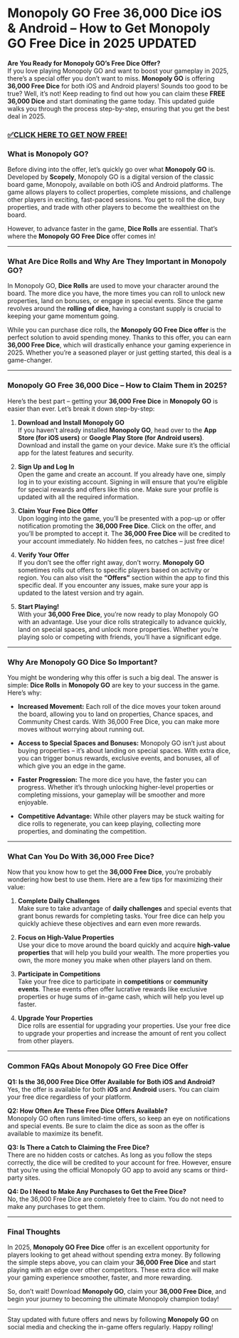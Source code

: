 # Monopoly GO Free 36,000 Dice iOS & Android – How to Get Monopoly GO Free Dice in 2025 UPDATED

**Are You Ready for Monopoly GO’s Free Dice Offer?**  
If you love playing Monopoly GO and want to boost your gameplay in 2025, there’s a special offer you don’t want to miss. **Monopoly GO** is offering **36,000 Free Dice** for both iOS and Android players! Sounds too good to be true? Well, it’s not! Keep reading to find out how you can claim these **FREE 36,000 Dice** and start dominating the game today. This updated guide walks you through the process step-by-step, ensuring that you get the best deal in 2025.

### [✅CLICK HERE TO GET NOW FREE!](https://freeforyou.xyz/monopoly/go/)

### What is Monopoly GO?

Before diving into the offer, let’s quickly go over what **Monopoly GO** is. Developed by **Scopely**, Monopoly GO is a digital version of the classic board game, Monopoly, available on both iOS and Android platforms. The game allows players to collect properties, complete missions, and challenge other players in exciting, fast-paced sessions. You get to roll the dice, buy properties, and trade with other players to become the wealthiest on the board.

However, to advance faster in the game, **Dice Rolls** are essential. That’s where the **Monopoly GO Free Dice** offer comes in!

---

### What Are Dice Rolls and Why Are They Important in Monopoly GO?

In Monopoly GO, **Dice Rolls** are used to move your character around the board. The more dice you have, the more times you can roll to unlock new properties, land on bonuses, or engage in special events. Since the game revolves around the **rolling of dice**, having a constant supply is crucial to keeping your game momentum going.

While you can purchase dice rolls, the **Monopoly GO Free Dice offer** is the perfect solution to avoid spending money. Thanks to this offer, you can earn **36,000 Free Dice**, which will drastically enhance your gaming experience in 2025. Whether you’re a seasoned player or just getting started, this deal is a game-changer.

---

### Monopoly GO Free 36,000 Dice – How to Claim Them in 2025?

Here’s the best part – getting your **36,000 Free Dice** in **Monopoly GO** is easier than ever. Let’s break it down step-by-step:

1. **Download and Install Monopoly GO**  
   If you haven’t already installed **Monopoly GO**, head over to the **App Store (for iOS users)** or **Google Play Store (for Android users)**. Download and install the game on your device. Make sure it’s the official app for the latest features and security.

2. **Sign Up and Log In**  
   Open the game and create an account. If you already have one, simply log in to your existing account. Signing in will ensure that you’re eligible for special rewards and offers like this one. Make sure your profile is updated with all the required information.

3. **Claim Your Free Dice Offer**  
   Upon logging into the game, you’ll be presented with a pop-up or offer notification promoting the **36,000 Free Dice**. Click on the offer, and you’ll be prompted to accept it. The **36,000 Free Dice** will be credited to your account immediately. No hidden fees, no catches – just free dice!

4. **Verify Your Offer**  
   If you don’t see the offer right away, don’t worry. **Monopoly GO** sometimes rolls out offers to specific players based on activity or region. You can also visit the **“Offers”** section within the app to find this specific deal. If you encounter any issues, make sure your app is updated to the latest version and try again.

5. **Start Playing!**  
   With your **36,000 Free Dice**, you’re now ready to play Monopoly GO with an advantage. Use your dice rolls strategically to advance quickly, land on special spaces, and unlock more properties. Whether you’re playing solo or competing with friends, you’ll have a significant edge.

---

### Why Are Monopoly GO Dice So Important?

You might be wondering why this offer is such a big deal. The answer is simple: **Dice Rolls** in **Monopoly GO** are key to your success in the game. Here’s why:

- **Increased Movement:** Each roll of the dice moves your token around the board, allowing you to land on properties, Chance spaces, and Community Chest cards. With 36,000 Free Dice, you can make more moves without worrying about running out.
  
- **Access to Special Spaces and Bonuses:** Monopoly GO isn’t just about buying properties – it’s about landing on special spaces. With extra dice, you can trigger bonus rewards, exclusive events, and bonuses, all of which give you an edge in the game.

- **Faster Progression:** The more dice you have, the faster you can progress. Whether it’s through unlocking higher-level properties or completing missions, your gameplay will be smoother and more enjoyable.

- **Competitive Advantage:** While other players may be stuck waiting for dice rolls to regenerate, you can keep playing, collecting more properties, and dominating the competition.

---

### What Can You Do With 36,000 Free Dice?

Now that you know how to get the **36,000 Free Dice**, you’re probably wondering how best to use them. Here are a few tips for maximizing their value:

1. **Complete Daily Challenges**  
   Make sure to take advantage of **daily challenges** and special events that grant bonus rewards for completing tasks. Your free dice can help you quickly achieve these objectives and earn even more rewards.

2. **Focus on High-Value Properties**  
   Use your dice to move around the board quickly and acquire **high-value properties** that will help you build your wealth. The more properties you own, the more money you make when other players land on them.

3. **Participate in Competitions**  
   Take your free dice to participate in **competitions** or **community events**. These events often offer lucrative rewards like exclusive properties or huge sums of in-game cash, which will help you level up faster.

4. **Upgrade Your Properties**  
   Dice rolls are essential for upgrading your properties. Use your free dice to upgrade your properties and increase the amount of rent you collect from other players.

---

### Common FAQs About Monopoly GO Free Dice Offer

**Q1: Is the 36,000 Free Dice Offer Available for Both iOS and Android?**  
Yes, the offer is available for both **iOS** and **Android** users. You can claim your free dice regardless of your platform.

**Q2: How Often Are These Free Dice Offers Available?**  
Monopoly GO often runs limited-time offers, so keep an eye on notifications and special events. Be sure to claim the dice as soon as the offer is available to maximize its benefit.

**Q3: Is There a Catch to Claiming the Free Dice?**  
There are no hidden costs or catches. As long as you follow the steps correctly, the dice will be credited to your account for free. However, ensure that you’re using the official Monopoly GO app to avoid any scams or third-party sites.

**Q4: Do I Need to Make Any Purchases to Get the Free Dice?**  
No, the 36,000 Free Dice are completely free to claim. You do not need to make any purchases to get them.

---

### Final Thoughts

In 2025, **Monopoly GO Free Dice** offer is an excellent opportunity for players looking to get ahead without spending extra money. By following the simple steps above, you can claim your **36,000 Free Dice** and start playing with an edge over other competitors. These extra dice will make your gaming experience smoother, faster, and more rewarding.

So, don’t wait! Download **Monopoly GO**, claim your **36,000 Free Dice**, and begin your journey to becoming the ultimate Monopoly champion today!

--- 

Stay updated with future offers and news by following **Monopoly GO** on social media and checking the in-game offers regularly. Happy rolling!
